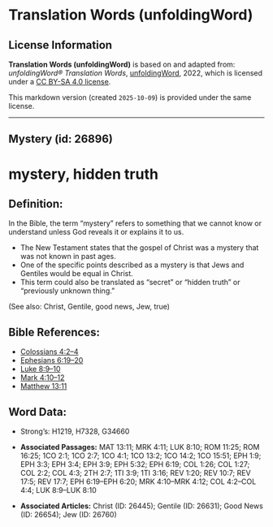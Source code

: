 # Translation Words (unfoldingWord)

## License Information

**Translation Words (unfoldingWord)** is based on and adapted from: _unfoldingWord® Translation Words_, [unfoldingWord](https://unfoldingword.org/utw), 2022, which is licensed under a [CC BY-SA 4.0 license](https://creativecommons.org/licenses/by-sa/4.0/legalcode.en).

This markdown version (created `2025-10-09`) is provided under the same license.



--------------------------------

## Mystery (id: 26896)

mystery, hidden truth
=====================

Definition:
-----------

In the Bible, the term “mystery” refers to something that we cannot know or understand unless God reveals it or explains it to us.

* The New Testament states that the gospel of Christ was a mystery that was not known in past ages.
* One of the specific points described as a mystery is that Jews and Gentiles would be equal in Christ.
* This term could also be translated as “secret” or “hidden truth” or “previously unknown thing.”

(See also: Christ, Gentile, good news, Jew, true)

Bible References:
-----------------

* [Colossians 4:2–4](https://ref.ly/Col4:2-Col4:4)
* [Ephesians 6:19–20](https://ref.ly/Eph6:19-Eph6:20)
* [Luke 8:9–10](https://ref.ly/Luke8:9-Luke8:10)
* [Mark 4:10–12](https://ref.ly/Mark4:10-Mark4:12)
* [Matthew 13:11](https://ref.ly/Matt13:11)

Word Data:
----------

* Strong’s: H1219, H7328, G34660

* **Associated Passages:** MAT 13:11; MRK 4:11; LUK 8:10; ROM 11:25; ROM 16:25; 1CO 2:1; 1CO 2:7; 1CO 4:1; 1CO 13:2; 1CO 14:2; 1CO 15:51; EPH 1:9; EPH 3:3; EPH 3:4; EPH 3:9; EPH 5:32; EPH 6:19; COL 1:26; COL 1:27; COL 2:2; COL 4:3; 2TH 2:7; 1TI 3:9; 1TI 3:16; REV 1:20; REV 10:7; REV 17:5; REV 17:7; EPH 6:19–EPH 6:20; MRK 4:10–MRK 4:12; COL 4:2–COL 4:4; LUK 8:9–LUK 8:10
* **Associated Articles:** Christ (ID: 26445); Gentile (ID: 26631); Good News (ID: 26654); Jew (ID: 26760)

